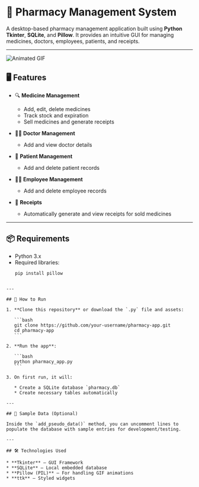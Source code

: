 # 💊 Pharmacy Management System

A desktop-based pharmacy management application built using **Python Tkinter**, **SQLite**, and **Pillow**. It provides an intuitive GUI for managing medicines, doctors, employees, patients, and receipts.

---



![Animated GIF](screenshots/1.gif)

## 🖥️ Features

- 🔍 **Medicine Management**
  - Add, edit, delete medicines
  - Track stock and expiration
  - Sell medicines and generate receipts

- 🧑‍⚕️ **Doctor Management**
  - Add and view doctor details

- 🧍 **Patient Management**
  - Add and delete patient records

- 👨‍💼 **Employee Management**
  - Add and delete employee records

- 🧾 **Receipts**
  - Automatically generate and view receipts for sold medicines

---

## 📦 Requirements

- Python 3.x
- Required libraries:
  ```bash
  pip install pillow
````

---

## 🚀 How to Run

1. **Clone this repository** or download the `.py` file and assets:

   ```bash
   git clone https://github.com/your-username/pharmacy-app.git
   cd pharmacy-app
   ```

2. **Run the app**:

   ```bash
   python pharmacy_app.py
   ```

3. On first run, it will:

   * Create a SQLite database `pharmacy.db`
   * Create necessary tables automatically

---

## 🧪 Sample Data (Optional)

Inside the `add_pseudo_data()` method, you can uncomment lines to populate the database with sample entries for development/testing.

---

## 🛠️ Technologies Used

* **Tkinter** – GUI Framework
* **SQLite** – Local embedded database
* **Pillow (PIL)** – For handling GIF animations
* **ttk** – Styled widgets

